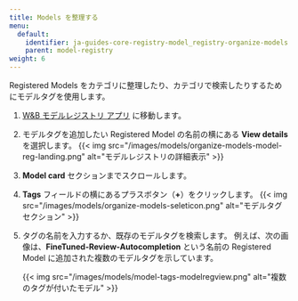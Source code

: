 ```yaml
---
title: Models を整理する
menu:
  default:
    identifier: ja-guides-core-registry-model_registry-organize-models
    parent: model-registry
weight: 6
---
```


Registered Models をカテゴリに整理したり、カテゴリで検索したりするためにモデルタグを使用します。

1. [W&B モデルレジストリ アプリ](https://wandb.ai/registry/model) に移動します。
2. モデルタグを追加したい Registered Model の名前の横にある **View details** を選択します。
    {{< img src="/images/models/organize-models-model-reg-landing.png" alt="モデルレジストリの詳細表示" >}}
2. **Model card** セクションまでスクロールします。
3. **Tags** フィールドの横にあるプラスボタン（**+**）をクリックします。
{{< img src="/images/models/organize-models-seleticon.png" alt="モデルタグセクション" >}}
4. タグの名前を入力するか、既存のモデルタグを検索します。
    例えば、次の画像は、**FineTuned-Review-Autocompletion** という名前の Registered Model に追加された複数のモデルタグを示しています。

    {{< img src="/images/models/model-tags-modelregview.png" alt="複数のタグが付いたモデル" >}}